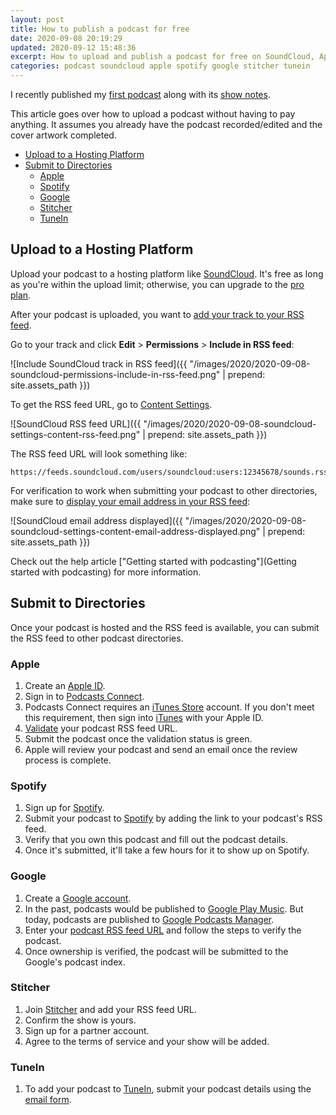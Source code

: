 ```yaml
---
layout: post
title: How to publish a podcast for free
date: 2020-09-08 20:19:29
updated: 2020-09-12 15:48:36
excerpt: How to upload and publish a podcast for free on SoundCloud, Apple, Spotify, Google, Stitcher, and TuneIn.
categories: podcast soundcloud apple spotify google stitcher tunein
---
```


I recently published my [first podcast](https://b.remarkabl.org/3ibf5eY) along with its [show notes](https://b.remarkabl.org/2FjE7tI).

This article goes over how to upload a podcast without having to pay anything. It assumes you already have the podcast recorded/edited and the cover artwork completed.

- [Upload to a Hosting Platform](#upload-to-a-hosting-platform)
- [Submit to Directories](#submit-to-directories)
  - [Apple](#apple)
  - [Spotify](#spotify)
  - [Google](#google)
  - [Stitcher](#stitcher)
  - [TuneIn](#tunein)

## Upload to a Hosting Platform

Upload your podcast to a hosting platform like [SoundCloud](https://soundcloud.com/). It's free as long as you're within the upload limit; otherwise, you can upgrade to the [pro plan](https://checkout.soundcloud.com/pro).

After your podcast is uploaded, you want to [add your track to your RSS feed](https://help.soundcloud.com/hc/en-us/articles/115003451347).

Go to your track and click **Edit** > **Permissions** > **Include in RSS feed**:

![Include SoundCloud track in RSS feed]({{ "/images/2020/2020-09-08-soundcloud-permissions-include-in-rss-feed.png" | prepend: site.assets_path }})

To get the RSS feed URL, go to [Content Settings](http://soundcloud.com/settings/content).

![SoundCloud RSS feed URL]({{ "/images/2020/2020-09-08-soundcloud-settings-content-rss-feed.png" | prepend: site.assets_path }})

The RSS feed URL will look something like:

```
https://feeds.soundcloud.com/users/soundcloud:users:12345678/sounds.rss
```

For verification to work when submitting your podcast to other directories, make sure to [display your email address in your RSS feed](https://help.soundcloud.com/hc/en-us/articles/115003447807):

![SoundCloud email address displayed]({{ "/images/2020/2020-09-08-soundcloud-settings-content-email-address-displayed.png" | prepend: site.assets_path }})

Check out the help article ["Getting started with podcasting"](Getting started with podcasting) for more information.

## Submit to Directories

Once your podcast is hosted and the RSS feed is available, you can submit the RSS feed to other podcast directories.

### Apple

1. Create an [Apple ID](https://support.apple.com/en-us/HT204316).
2. Sign in to [Podcasts Connect](https://itunespartner.apple.com/podcasts/).
3. Podcasts Connect requires an [iTunes Store](https://support.apple.com/en-us/HT201762) account. If you don't meet this requirement, then sign into [iTunes](https://www.apple.com/itunes/) with your Apple ID.
4. [Validate](https://podcastsconnect.apple.com/my-podcasts/new-feed) your podcast RSS feed URL.
5. Submit the podcast once the validation status is green.
6. Apple will review your podcast and send an email once the review process is complete.

### Spotify

1. Sign up for [Spotify](https://www.spotify.com/signup/).
2. Submit your podcast to [Spotify](https://podcasters.spotify.com/submit) by adding the link to your podcast's RSS feed.
3. Verify that you own this podcast and fill out the podcast details.
4. Once it's submitted, it'll take a few hours for it to show up on Spotify.

### Google

1. Create a [Google account](https://support.google.com/accounts/answer/27441).
2. In the past, podcasts would be published to [Google Play Music](https://play.google.com/music/podcasts/publish). But today, podcasts are published to [Google Podcasts Manager](https://podcastsmanager.google.com/).
3. Enter your [podcast RSS feed URL](https://podcastsmanager.google.com/add-feed) and follow the steps to verify the podcast.
4. Once ownership is verified, the podcast will be submitted to the Google's podcast index.

### Stitcher

1. Join [Stitcher](https://partners.stitcher.com/join) and add your RSS feed URL.
2. Confirm the show is yours.
3. Sign up for a partner account.
4. Agree to the terms of service and your show will be added.

### TuneIn

1. To add your podcast to [TuneIn](https://tunein.com/), submit your podcast details using the [email form](https://help.tunein.com/contact/add-podcast-S19TR3Sdf).
